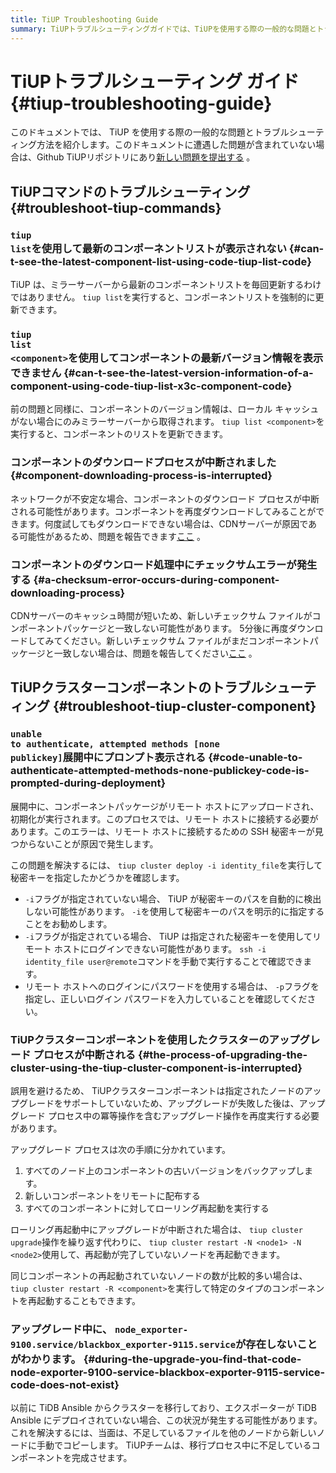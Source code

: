 ```yaml
---
title: TiUP Troubleshooting Guide
summary: TiUPトラブルシューティングガイドでは、TiUPを使用する際の一般的な問題とトラブルシューティング方法を紹介しています。コンポーネントリストが表示されない場合は、tiup listを実行してリストを強制的に更新できます。コンポーネントの最新バージョン情報が表示されない場合も同様に、リストを更新できます。ダウンロードプロセスが中断された場合は再度ダウンロードし、チェックサムエラーが発生した場合は5分後に再度ダウンロードしてみてください。クラスターコンポーネントの展開中に認証エラーが発生した場合は、秘密キーを指定して確認してください。アップグレードプロセスが中断された場合は、再起動を行うことができます。
---
```


# TiUPトラブルシューティング ガイド {#tiup-troubleshooting-guide}

このドキュメントでは、 TiUP を使用する際の一般的な問題とトラブルシューティング方法を紹介します。このドキュメントに遭遇した問題が含まれていない場合は、Github TiUPリポジトリにあり[新しい問題を提出する](https://github.com/pingcap/tiup/issues) 。

## TiUPコマンドのトラブルシューティング {#troubleshoot-tiup-commands}

### <code>tiup list</code>を使用して最新のコンポーネントリストが表示されない {#can-t-see-the-latest-component-list-using-code-tiup-list-code}

TiUP は、ミラーサーバーから最新のコンポーネントリストを毎回更新するわけではありません。 `tiup list`を実行すると、コンポーネントリストを強制的に更新できます。

### <code>tiup list &lt;component&gt;</code>を使用してコンポーネントの最新バージョン情報を表示できません {#can-t-see-the-latest-version-information-of-a-component-using-code-tiup-list-x3c-component-code}

前の問題と同様に、コンポーネントのバージョン情報は、ローカル キャッシュがない場合にのみミラーサーバーから取得されます。 `tiup list <component>`を実行すると、コンポーネントのリストを更新できます。

### コンポーネントのダウンロードプロセスが中断されました {#component-downloading-process-is-interrupted}

ネットワークが不安定な場合、コンポーネントのダウンロード プロセスが中断される可能性があります。コンポーネントを再度ダウンロードしてみることができます。何度試してもダウンロードできない場合は、CDNサーバーが原因である可能性があるため、問題を報告できます[ここ](https://github.com/pingcap/tiup/issues) 。

### コンポーネントのダウンロード処理中にチェックサムエラーが発生する {#a-checksum-error-occurs-during-component-downloading-process}

CDNサーバーのキャッシュ時間が短いため、新しいチェックサム ファイルがコンポーネントパッケージと一致しない可能性があります。 5分後に再度ダウンロードしてみてください。新しいチェックサム ファイルがまだコンポーネントパッケージと一致しない場合は、問題を報告してください[ここ](https://github.com/pingcap/tiup/issues) 。

## TiUPクラスターコンポーネントのトラブルシューティング {#troubleshoot-tiup-cluster-component}

### <code>unable to authenticate, attempted methods [none publickey]</code>展開中にプロンプ​​ト表示される {#code-unable-to-authenticate-attempted-methods-none-publickey-code-is-prompted-during-deployment}

展開中に、コンポーネントパッケージがリモート ホストにアップロードされ、初期化が実行されます。このプロセスでは、リモート ホストに接続する必要があります。このエラーは、リモート ホストに接続するための SSH 秘密キーが見つからないことが原因で発生します。

この問題を解決するには、 `tiup cluster deploy -i identity_file`を実行して秘密キーを指定したかどうかを確認します。

-   `-i`フラグが指定されていない場合、 TiUP が秘密キーのパスを自動的に検出しない可能性があります。 `-i`を使用して秘密キーのパスを明示的に指定することをお勧めします。
-   `-i`フラグが指定されている場合、 TiUP は指定された秘密キーを使用してリモート ホストにログインできない可能性があります。 `ssh -i identity_file user@remote`コマンドを手動で実行することで確認できます。
-   リモート ホストへのログインにパスワードを使用する場合は、 `-p`フラグを指定し、正しいログイン パスワードを入力していることを確認してください。

### TiUPクラスターコンポーネントを使用したクラスターのアップグレード プロセスが中断される {#the-process-of-upgrading-the-cluster-using-the-tiup-cluster-component-is-interrupted}

誤用を避けるため、 TiUPクラスターコンポーネントは指定されたノードのアップグレードをサポートしていないため、アップグレードが失敗した後は、アップグレード プロセス中の冪等操作を含むアップグレード操作を再度実行する必要があります。

アップグレード プロセスは次の手順に分かれています。

1.  すべてのノード上のコンポーネントの古いバージョンをバックアップします。
2.  新しいコンポーネントをリモートに配布する
3.  すべてのコンポーネントに対してローリング再起動を実行する

ローリング再起動中にアップグレードが中断された場合は、 `tiup cluster upgrade`操作を繰り返す代わりに、 `tiup cluster restart -N <node1> -N <node2>`使用して、再起動が完了していないノードを再起動できます。

同じコンポーネントの再起動されていないノードの数が比較的多い場合は、 `tiup cluster restart -R <component>`を実行して特定のタイプのコンポーネントを再起動することもできます。

### アップグレード中に、 <code>node_exporter-9100.service/blackbox_exporter-9115.service</code>が存在しないことがわかります。 {#during-the-upgrade-you-find-that-code-node-exporter-9100-service-blackbox-exporter-9115-service-code-does-not-exist}

以前に TiDB Ansible からクラスターを移行しており、エクスポーターが TiDB Ansible にデプロイされていない場合、この状況が発生する可能性があります。これを解決するには、当面は、不足しているファイルを他のノードから新しいノードに手動でコピーします。 TiUPチームは、移行プロセス中に不足しているコンポーネントを完成させます。
